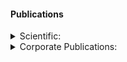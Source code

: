 #### Publications

<details>
<summary> Scientific: </summary>

2019

<p>Legally required fiscal records from Brazilian states and municipalities: published files from 1998 to 2014
<a href="https://dataverse.harvard.edu/dataset.xhtml?persistentId=doi:10.7910/DVN/DPWL7H">Harvard Dataverse</a></p>

2016

Is the public sector of your country a diffusion borrower? Empirical evidence from Brazil
[PlosOne](https://journals.plos.org/plosone/article?id=10.1371/journal.pone.0185257)

2014

1. Analytic hierarchy process to tune cost functions in optimal control problems
[ITA](http://www.bdita.bibl.ita.br/tesesdigitais/lista_resumo.php?num_tese=67327)

2. System Dynamics, Optimal Control and Analytic Hierarchy Process applied to the Chemotherapy of Leukemia
[SDC](https://proceedings.systemdynamics.org/2014/proceed/papers/P1249.pdf)

2013

A free space measurement approach for dielectric material characterization
[IEEE](https://ieeexplore.ieee.org/document/6646474)

</details>

<details>
<summary> Corporate Publications: </summary>
<br>

1. Shareholdings of the Republic 2018 [STN](https://www.tesourotransparente.gov.br/publicacoes/boletim-das-participacoes-societarias-da-uniao/2018/114)

2. Shareholdings of the Republic 2017 [STN](http://www.tesouro.fazenda.gov.br/documents/10180/0/Boletim+das+Participa%C3%A7%C3%B5es+Societ%C3%A1rias+da+Uni%C3%A3o_2017/411ef9fa-e48a-4f40-b193-7ed235a58370)

3. Shareholdings of the Republic 2016 [STN](http://www.tesouro.fazenda.gov.br/documents/10180/318974/Boletim+estatais+vers%C3%A3o+final/3c1990ff-7db0-490b-aa27-c4c166b4fd28)

